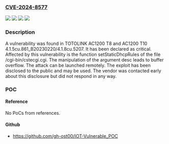 ### [CVE-2024-8577](https://cve.mitre.org/cgi-bin/cvename.cgi?name=CVE-2024-8577)
![](https://img.shields.io/static/v1?label=Product&message=AC1200%20T10&color=blue)
![](https://img.shields.io/static/v1?label=Product&message=AC1200%20T8&color=blue)
![](https://img.shields.io/static/v1?label=Version&message=%3D%204.1.5cu.861_B20230220%20&color=brighgreen)
![](https://img.shields.io/static/v1?label=Vulnerability&message=CWE-120%20Buffer%20Overflow&color=brighgreen)

### Description

A vulnerability was found in TOTOLINK AC1200 T8 and AC1200 T10 4.1.5cu.861_B20230220/4.1.8cu.5207. It has been declared as critical. Affected by this vulnerability is the function setStaticDhcpRules of the file /cgi-bin/cstecgi.cgi. The manipulation of the argument desc leads to buffer overflow. The attack can be launched remotely. The exploit has been disclosed to the public and may be used. The vendor was contacted early about this disclosure but did not respond in any way.

### POC

#### Reference
No PoCs from references.

#### Github
- https://github.com/gh-ost00/IOT-Vulnerable_POC

